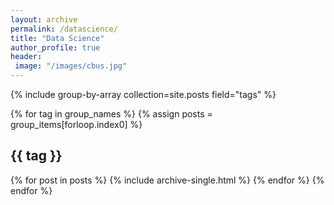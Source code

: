 ```yaml
---
layout: archive
permalink: /datascience/
title: "Data Science"
author_profile: true
header:
 image: "/images/cbus.jpg"
---
```

 
{% include group-by-array collection=site.posts field="tags" %}

{% for tag in group_names %}
  {% assign posts = group_items[forloop.index0] %}
  <h2 id="{{ tag | slugify }}" class="archive__subtitle">{{ tag }}</h2>
  {% for post in posts %}
    {% include archive-single.html %}
  {% endfor %}
{% endfor %}